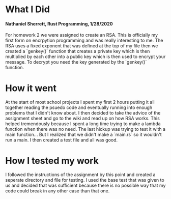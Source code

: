 <h1>What I Did</h1><h4>Nathaniel Sherrett, Rust Programming, 1/28/2020</h4>
<p>For homework 2 we were assigned to create an RSA. This is officially my first form on encrpytion programming and was really interesting to me. 
The RSA uses a fixed exponent that was defined at the top of my file then we created a `genkey()` function that creates a private key which is then multiplied by
each other into a public key which is then used to encrypt your message. To decrypt you need the key generated by the `genkey()` function.  </p>
<h1>How it went</h1>
<p>At the start of most school projects I spent my first 2 hours putting it all together reading the psuedo code and eventually running into enough problems that I didn't know about.
I then decided to take the advice of the assignment sheet and go to the wiki and read up on how RSA works. This helped tremendously because I spent a long time trying to make a lambda function when there was no need. The last hickup was trying to test it with a main function... But I realized that we didn't make a `main.rs` so it wouldn't run a main. I then created a test file and all was good.  </p>
<h1>How I tested my work</h1>
<p>I followed the instructions of the assignment by this point and created a seperate directory and file for testing. I used the base test that was given to us and decided that was sufficient because there is no possible way that my code could break in any other case than that one.  </p>
